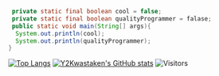 ```java
 private static final boolean cool = false;
 private static final boolean qualityProgrammer = falase;
 public static void main(String[] args){
  System.out.println(cool);
  System.out.println(qualityProgrammer);
}
```
[![Top Langs](https://github-readme-stats.vercel.app/api/top-langs/?username=Y2Kwastaken&langs_count=8)](https://github.com/y2kwastaken/github-readme-stats)
[![Y2Kwastaken's GitHub stats](https://github-readme-stats.vercel.app/api?username=Y2Kwastaken)](https://github.com/y2kwastaken/github-readme-stats)
![Visitors](https://visitor-badge.laobi.icu/badge?page_id=y2kwastaken)
